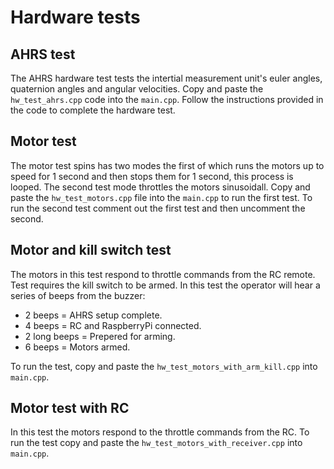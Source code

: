 # Hardware tests

## AHRS test
The AHRS hardware test tests the intertial measurement unit's euler angles, 
quaternion angles and angular velocities. Copy and paste the `hw_test_ahrs.cpp` 
code into the `main.cpp`. Follow the instructions provided in the code to complete the hardware test.

## Motor test
The motor test spins has two modes the first of which runs the motors up to speed for 1 second
and then stops them for 1 second, this process is looped. The second test mode throttles the motors sinusoidall.
Copy and paste the `hw_test_motors.cpp` file into the `main.cpp` to run the first test.
To run the second test comment out the first test and then uncomment the second. 

## Motor and kill switch test
The motors in this test respond to throttle commands from the RC remote. Test requires the kill switch to be armed.
In this test the operator will hear a series of beeps from the buzzer:
- 2 beeps = AHRS setup complete.
- 4 beeps = RC and RaspberryPi connected.
- 2 long beeps = Prepered for arming.
- 6 beeps = Motors armed.
  
[comment]: <> (This is a comment, it will not be included)
To run the test, copy and paste the `hw_test_motors_with_arm_kill.cpp` into `main.cpp`.

## Motor test with RC
In this test the motors respond to the throttle commands from the RC.
To run the test copy and paste the `hw_test_motors_with_receiver.cpp` into `main.cpp`.
